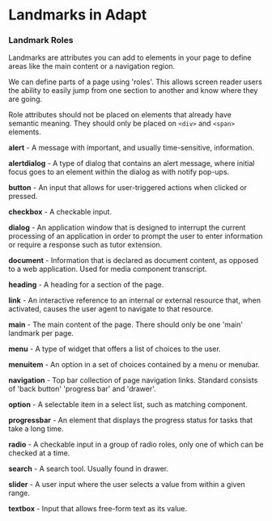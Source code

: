 # Landmarks in Adapt

### Landmark Roles

Landmarks are attributes you can add to elements in your page to define areas like the main content or a navigation region.

We can define parts of a page using 'roles'. This allows screen reader users the ability to easily jump from one section to another and know where they are going.

Role attributes should not be placed on elements that already have semantic meaning. They should only be placed on `<div>` and `<span>` elements. 
 

**alert** - A message with important, and usually time-sensitive, information.

**alertdialog** - A type of dialog that contains an alert message, where initial focus goes to an element within the dialog as with notify pop-ups. 

**button** - An input that allows for user-triggered actions when clicked or pressed.

**checkbox** - A checkable input.

**dialog** - An application window that is designed to interrupt the current processing of an application in order to prompt the user to enter information or require a response such as tutor extension.

**document** - Information that is declared as document content, as opposed to a web application. Used for media component transcript.

**heading** - A heading for a section of the page.

**link** - An interactive reference to an internal or external resource that, when activated, causes the user agent to navigate to that resource.

**main** - The main content of the page. There should only be one 'main' landmark per page.

**menu** - A type of widget that offers a list of choices to the user.

**menuitem** - An option in a set of choices contained by a menu or menubar.

**navigation** - Top bar collection of page navigation links. Standard consists of 'back button' 'progress bar' and 'drawer'.

**option** - A selectable item in a select list, such as matching component.

**progressbar** - An element that displays the progress status for tasks that take a long time.

**radio** - A checkable input in a group of radio roles, only one of which can be checked at a time.

**search** - A search tool. Usually found in drawer.

**slider** - A user input where the user selects a value from within a given range.

**textbox** - Input that allows free-form text as its value.








 